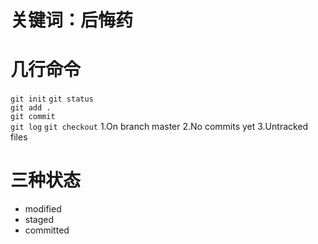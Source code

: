 # 关键词：后悔药
# 几行命令
`git init` 
`git status`  
`git add .`  
`git commit`  
`git log`
`git checkout`
1.On branch master
2.No commits yet
3.Untracked files

# 三种状态
- modified 
- staged 
- committed
